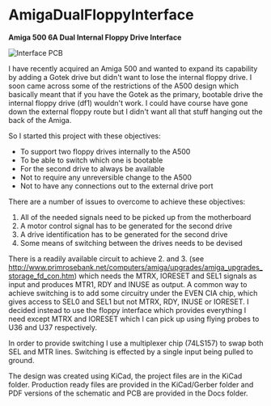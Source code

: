 # AmigaDualFloppyInterface
**Amiga 500 6A Dual Internal Floppy Drive Interface**

![Interface PCB](/Docs/AmigaDualFloppyInterface.png)

I have recently acquired an Amiga 500 and wanted to expand its capability by adding a Gotek drive but didn't want to lose the internal floppy drive. I soon came across some of the restrictions of the A500 design which basically meant that if you have the Gotek as the primary, bootable drive the internal floppy drive (df1) wouldn't work. I could have course have gone down the external floppy route but I didn't want all that stuff hanging out the back of the Amiga.

So I started this project with these objectives:
- To support two floppy drives internally to the A500
- To be able to switch which one is bootable
- For the second drive to always be available
- Not to require any unreversible change to the A500
- Not to have any connections out to the external drive port

There are a number of issues to overcome to achieve these objectives:
1. All of the needed signals need to be picked up from the motherboard
2. A motor control signal has to be generated for the second drive
3. A drive identification has to be generated for the second drive
4. Some means of switching between the drives needs to be devised

There is a readily available circuit to achieve 2. and 3. (see http://www.primrosebank.net/computers/amiga/upgrades/amiga_upgrades_storage_fd_con.htm) which needs the MTRX, IORESET and SEL1 signals as input and produces MTR1, RDY and INUSE as output. A common way to achieve switching is to add some circuitry under the EVEN CIA chip, which gives access to SEL0 and SEL1 but not MTRX, RDY, INUSE or IORESET. I decided instead to use the floppy interface which provides everything I need except MTRX and IORESET which I can pick up using flying probes to U36 and U37 respectively.

In order to provide switching I use a multiplexer chip (74LS157) to swap both SEL and MTR lines. Switching is effected by a single input being pulled to ground.

The design was created using KiCad, the project files are in the KiCad folder. Production ready files are provided in the KiCad/Gerber folder and PDF versions of the schematic and PCB are provided in the Docs folder.

